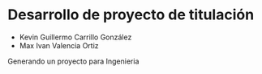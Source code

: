 # Desarrollo de proyecto de titulación

- Kevin Guillermo Carrillo González
- Max Ivan Valencia Ortiz

Generando un proyecto para Ingenieria
